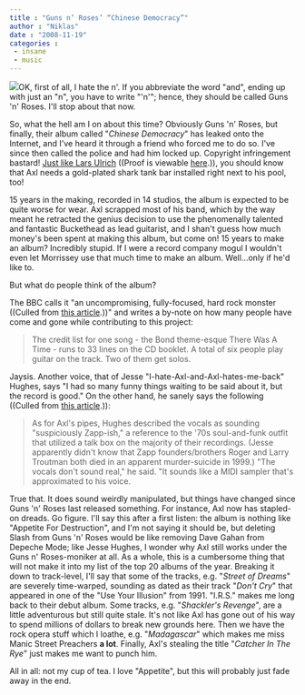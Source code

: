 ```yaml
---
title : "Guns n’ Roses’ “Chinese Democracy”"
author : "Niklas"
date : "2008-11-19"
categories : 
 - insane
 - music
---
```


![](https://niklasblog.com/wp-content/2008-11-19-chinesedemocracy.jpg)OK, first of all, I hate the n'. If you abbreviate the word "and", ending up with just an "n", you have to write "'n'"; hence, they should be called Guns 'n' Roses. I'll stop about that now.

So, what the hell am I on about this time? Obviously Guns 'n' Roses, but finally, their album called "_Chinese Democracy_" has leaked onto the Internet, and I've heard it through a friend who forced me to do so. I've since then called the police and had him locked up. Copyright infringement bastard! [Just like Lars Ulrich](http://www.spscriptorium.com/Season7/E709script.htm) ((Proof is viewable [here](http://www.southparkzone.com/episode.php?vid=709).)), you should know that Axl needs a gold-plated shark tank bar installed right next to his pool, too!

15 years in the making, recorded in 14 studios, the album is expected to be quite worse for wear. Axl scrapped most of his band, which by the way meant he retracted the genius decision to use the phenomenally talented and fantastic Buckethead as lead guitarist, and I shan't guess how much money's been spent at making this album, but come on! 15 years to make an album? Incredibly stupid. If I were a record company mogul I wouldn't even let Morrissey use that much time to make an album. Well...only if he'd like to.

But what do people think of the album?

The BBC calls it "an uncompromising, fully-focused, hard rock monster ((Culled from [this article](http://news.bbc.co.uk/2/hi/entertainment/7730075.stm).))" and writes a by-note on how many people have come and gone while contributing to this project:

> The credit list for one song - the Bond theme-esque There Was A Time - runs to 33 lines on the CD booklet. A total of six people play guitar on the track. Two of them get solos.

Jaysis. Another voice, that of Jesse "I-hate-Axl-and-Axl-hates-me-back" Hughes, says "I had so many funny things waiting to be said about it, but the record is good." On the other hand, he sanely says the following ((Culled from [this article](http://www.mtv.com/news/articles/1599635/20081118/guns_n_roses.jhtml).)):

> As for Axl's pipes, Hughes described the vocals as sounding "suspiciously Zapp-ish," a reference to the '70s soul-and-funk outfit that utilized a talk box on the majority of their recordings. (Jesse apparently didn't know that Zapp founders/brothers Roger and Larry Troutman both died in an apparent murder-suicide in 1999.) "The vocals don't sound real," he said. "It sounds like a MIDI sampler that's approximated to his voice.

True that. It does sound weirdly manipulated, but things have changed since Guns 'n' Roses last released something. For instance, Axl now has stapled-on dreads. Go figure. I'll say this after a first listen: the album is nothing like "Appetite For Destruction", and I'm not saying it should be, but deleting Slash from Guns 'n' Roses would be like removing Dave Gahan from Depeche Mode; like Jesse Hughes, I wonder why Axl still works under the Guns n' Roses-moniker at all. As a whole, this is a cumbersome thing that will not make it into my list of the top 20 albums of the year. Breaking it down to track-level, I'll say that some of the tracks, e.g. "_Street of Dreams_" are severely time-warped, sounding as dated as their track "_Don't Cry_" that appeared in one of the "Use Your Illusion" from 1991. "I.R.S." makes me long back to their debut album. Some tracks, e.g. "_Shackler's Revenge_", are a little adventurous but still quite stale. It's not like Axl has gone out of his way to spend millions of dollars to break new grounds here. Then we have the rock opera stuff which I loathe, e.g. "_Madagascar_" which makes me miss Manic Street Preachers **a lot**. Finally, Axl's stealing the title "_Catcher In The Rye_" just makes me want to punch him.

All in all: not my cup of tea. I love "Appetite", but this will probably just fade away in the end.
